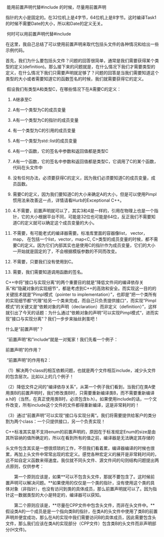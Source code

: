 ​		能用前置声明代替#include 的时候，尽量用前置声明

​		指针的大小是固定的。在32位机上是4字节，64位机上是8字节。这时编译Task1的时候不需要Date的大小，所以和Date的定义无关。

​		何时可以用前置声明代替#include

​		在这里，我自己总结了可以使用前置声明来取代包括头文件的各种情况和给出一些示例代码。

​			首先，我们为什么要包括头文件？问题的回答很简单，通常是我们需要获得某个类型的定义(definition)。那么接下来的问题就是，在什么情况下我们才需要类型的定义，在什么情况下我们只需要声明就足够了？问题的回答是当我们需要知道这个类型的大小或者需要知道它的函数签名的时候，我们就需要获得它的定义。

​		假设我们有类型A和类型C，在哪些情况下在A需要C的定义：

1.  A继承至C
2.   A有一个类型为C的成员变量 
3.  A有一个类型为C的指针的成员变量 
4.  有一个类型为C的引用的成员变量 
5.  A有一个类型为std::list<C>的成员变量
6.  A有一个函数，它的签名中参数和返回值都是类型C 
7.  A有一个函数，它的签名中参数和返回值都是类型C，它调用了C的某个函数，代码在头文件中

1.  没有任何办法，必须要获得C的定义，因为我们必须要知道C的成员变量，成员函数。
2.  需要C的定义，因为我们要知道C的大小来确定A的大小，但是可以使用Pimpl惯用法来改善这一点，详情请看Hurb的Exceptional C++。
3.  4.不需要，前置声明就可以了，其实3和4是一样的，引用在物理上也是一个指针，它的大小根据平台不同，可能是32位也可能是64位，反正我们不需要知道C的定义就可以确定这个成员变量的大小。

5.  不需要，有可能老式的编译器需要。标准库里面的容器像list， vector，map，
    在包括一个list<C>，vector<C>，map<C, C>类型的成员变量的时候，都不需要C的定义。因为它们内部其实也是使用C的指针作为成员变量，它们的大小一开始就是固定的了，不会根据模版参数的不同而改变。
6.  不需要，只要我们没有使用到C。
7.  需要，我们需要知道调用函数的签名。



​		C++中将”接口与实现分离“的两个重要目的就是”降低文件间的编译依存关系“和”隐藏对象的实现细节“，都是考虑到C++的高效和安全。而实现这一目的的关键技术就是”Pimpl模式（pointer to implementation）”，也即是”把一个类所有的实现细节都“代理”给另一个类来完成，而自己只负责提供接口“，而实现”Pimpl模式”的关键又是“依赖对象的声明（declaration）而非定义（definition）”，这样就引出了今天的话题：为什么通过“依赖对象的声明”可以实现Pimpl模式“，进而实现”接口与实现分离“？我们一步步来抽丝剥茧吧！

 

什么是“前置声明”？

 

​    ”前置声明“和”include“就是一对冤家！我们先看一个例子：

前置声明”的作用？

 

​    “前置声明”的作用有2：

​    （1）解决两个class的相互依赖问题，也就是两个文件相互include，减少头文件的包含层次。比如以上的几个例子！

​    （2）降低文件之间的“编译依存关系”，从第一个例子我们看到，当我们在类A使用类B的前置声明时，我们修改类B时，只需要重新编译类B，而不需要重新编译a.h的（当然，在真正使用类B时，必须包含b.h）。如果使用include的话，一个文件改变，所有include这个文件的文件都得重新编译，这是非常耗时的！

​    （3）通过“前置声明”可以实现“接口与实现分离“。我们将需要提供给客户的类分割为两个class：一个只提供接口，另一个负责实现！

 

C++标准其实是不支持enum的前置声明的，原因在于标准规定Enum的size是由其所容纳的值所确定的，所以在看到所有的值之前，编译器是无法确定其存储的

​		头文件包含其实是一想很烦琐的工作，不但我们看着累，编译器编译的时候也很累，再加上头文件中常常出现的宏定义。感觉各种宏定义的展开是非常耗时间的，远不如自定义函数来得速度。我仅就不同头文件、源文件间的句则结构问题提出两点原则，仅供参考：


　　第一个原则应该是，如果**可以不包含头文件，那就不要包含了。这时候前置声明可以解决问题。**如果使用的仅仅是一个类的指针，没有使用这个类的具体对象（非指针），也没有访问到类的具体成员，那么前置声明就可以了。因为指针这一数据类型的大小是特定的，编译器可以获知。


　　第二个原则应该是，**尽量在CPP文件中包含头文件，而非在头文件中。**假设类A的一个成员是是一个指向类B的指针，在类A的头文件中使用了类B的前置声明并便宜成功，那么在A的实现中我们需要访问B的具体成员，因此需要包含头文件，那么我们应该在类A的实现部分（CPP文件）包含类B的头文件而非声明部分(H文件)。